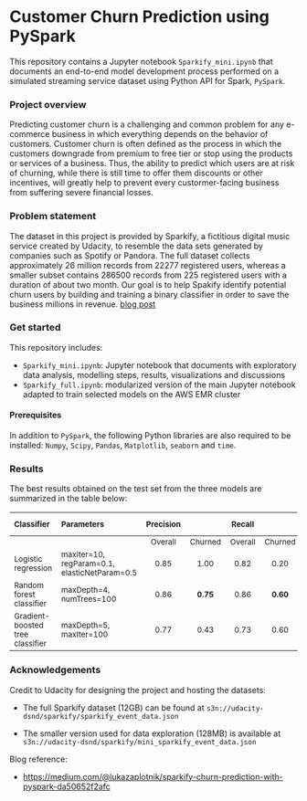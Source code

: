 # Customer Churn Prediction using PySpark

This repository contains a Jupyter notebook `Sparkify_mini.ipynb` that documents an end-to-end model development process performed on a simulated streaming service dataset using Python API for Spark, `PySpark`.

### Project overview

Predicting customer churn is a challenging and common problem for any e-commerce business in which everything depends on the behavior of customers. Customer churn is often defined as the process in which the customers downgrade from premium to free tier or stop using the products or services of a business. Thus, the ability to predict which users are at risk of churning, while there is still time to offer them discounts or other incentives, will greatly help to prevent every custormer-facing business from suffering severe financial losses.

### Problem statement

The dataset in this project is provided by Sparkify, a fictitious digital music service created by Udacity, to resemble the data sets generated by companies such as Spotify or Pandora. The full dataset collects approximately 26 million records from 22277 registered users, whereas a smaller subset contains 286500 records from 225 registered users with a duration of about two month. Our goal is to help Spakify identify potential churn users by building and training a binary classifier in order to save the business millions in revenue. [blog post](https://wguo.rbind.io/post/sparkify-churn-prediction/)

### Get started

This repository includes:

* `Sparkify_mini.ipynb`: Jupyter notebook that documents with exploratory data analysis, modelling steps, results, visualizations and discussions
* `Sparkify_full.ipynb`: modularized version of the main Jupyter notebook adapted to train selected models on the AWS EMR cluster
  
#### Prerequisites

In addition to `PySpark`, the following Python libraries are also required to be installed: `Numpy`, `Scipy`, `Pandas`, `Matplotlib`, `seaborn` and `time`.

### Results

The best results obtained on the test set from the three models are summarized in the table below:


| <sub>Classifier</sub>                       | <sub>Parameters</sub>                                    | <sub>Precision</sub> |                     | <sub>Recall</sub>  |                     | <sub>F1 score</sub> |                    |  <sub>AUC-PR</sub>  |
| :-------------------------- | :-------------------------- | :------------------: | :-----------------: | :----------------: | :-----------------: | :-----------------: | :----------------: | :-----------------: |
|                                             |                                                          |  <sub>Overall</sub>  | <sub>Churned</sub>  | <sub>Overall</sub> | <sub>Churned</sub>  | <sub>Overall</sub>  | <sub>Churned</sub> |                     |
| <sub>Logistic regression</sub>              | <sub>maxIter=10, regParam=0.1, elasticNetParam=0.5</sub> |   <sub>0.85</sub>    |   <sub>1.00</sub>   |  <sub>0.82</sub>   |   <sub>0.20</sub>   |   <sub>0.77</sub>   |  <sub>0.33</sub>   |   <sub>0.72</sub>   |
| <sub>Random forest classifier</sub>         | <sub>maxDepth=4, numTrees=100</sub>                      |   <sub>0.86</sub>    | <sub>**0.75**</sub> |  <sub>0.86</sub>   | <sub>**0.60**</sub> | <sub>**0.86**</sub> |  <sub>0.67</sub>   | <sub>**0.77**</sub> |
| <sub>Gradient-boosted tree classifier</sub> | <sub>maxDepth=5, maxIter=100</sub>                       |   <sub>0.77</sub>    |   <sub>0.43</sub>   |  <sub>0.73</sub>   |   <sub>0.60</sub>   |   <sub>0.74</sub>   |  <sub>0.50</sub>   |   <sub>0.65</sub>   |


### Acknowledgements
Credit to Udacity for designing the project and hosting the datasets:

* The full Sparkify dataset (12GB) can be found at `s3n://udacity-dsnd/sparkify/sparkify_event_data.json`

* The smaller version used for data exploration (128MB) is available at `s3n://udacity-dsnd/sparkify/mini_sparkify_event_data.json`

Blog reference: 
* https://medium.com/@lukazaplotnik/sparkify-churn-prediction-with-pyspark-da50652f2afc
